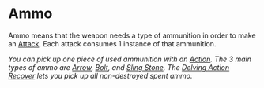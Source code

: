 # Ammo
Ammo means that the weapon needs a type of ammunition in order to make an [Attack](../../../../../Game%20Procedures/Attack.md). Each attack consumes 1 instance of that ammunition. 

*You can pick up one piece of used ammunition with an [Action](../../../../../Game%20Procedures/Action.md). The 3 main types of ammo are [Arrow](../Ammo/Arrow.md), [Bolt](../Ammo/Bolt.md), and [Sling Stone](../Ammo/Sling%20Stone.md). The [Delving Action](../../../../../Game%20Procedures/Action.md#Delving%20Action) [Recover](../../../../../Game%20Procedures/Delving.md#Recover) lets you pick up all non-destroyed spent ammo.*